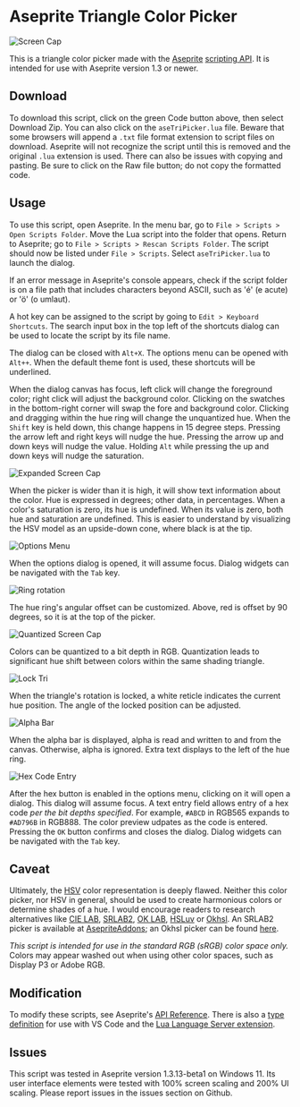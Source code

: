 # Aseprite Triangle Color Picker

![Screen Cap](screenCap0.png)

This is a triangle color picker made with the [Aseprite](https://www.aseprite.org/) [scripting API](https://www.aseprite.org/docs/scripting/). It is intended for use with Aseprite version 1.3 or newer.

## Download

To download this script, click on the green Code button above, then select Download Zip. You can also click on the `aseTriPicker.lua` file. Beware that some browsers will append a `.txt` file format extension to script files on download. Aseprite will not recognize the script until this is removed and the original `.lua` extension is used. There can also be issues with copying and pasting. Be sure to click on the Raw file button; do not copy the formatted code.

## Usage

To use this script, open Aseprite. In the menu bar, go to `File > Scripts > Open Scripts Folder`. Move the Lua script into the folder that opens. Return to Aseprite; go to `File > Scripts > Rescan Scripts Folder`. The script should now be listed under `File > Scripts`. Select `aseTriPicker.lua` to launch the dialog.

If an error message in Aseprite's console appears, check if the script folder is on a file path that includes characters beyond ASCII, such as 'é' (e acute) or 'ö' (o umlaut).

A hot key can be assigned to the script by going to `Edit > Keyboard Shortcuts`. The search input box in the top left of the shortcuts dialog can be used to locate the script by its file name.

The dialog can be closed with `Alt+X`. The options menu can be opened with `Alt++`. When the default theme font is used, these shortcuts will be underlined.

When the dialog canvas has focus, left click will change the foreground color; right click will adjust the background color. Clicking on the swatches in the bottom-right corner will swap the fore and background color. Clicking and dragging within the hue ring will change the unquantized hue. When the `Shift` key is held down, this change happens in 15 degree steps. Pressing the arrow left and right keys will nudge the hue. Pressing the arrow up and down keys will nudge the value. Holding `Alt` while pressing the up and down keys will nudge the saturation.

![Expanded Screen Cap](screenCap1.png)

When the picker is wider than it is high, it will show text information about the color. Hue is expressed in degrees; other data, in percentages. When a color's saturation is zero, its hue is undefined. When its value is zero, both hue and saturation are undefined. This is easier to understand by visualizing the HSV model as an upside-down cone, where black is at the tip.

![Options Menu](screenCap5.png)

When the options dialog is opened, it will assume focus. Dialog widgets can be navigated with the `Tab` key.

![Ring rotation](screenCap7.png)

The hue ring's angular offset can be customized. Above, red is offset by 90 degrees, so it is at the top of the picker.

![Quantized Screen Cap](screenCap2.png)

Colors can be quantized to a bit depth in RGB. Quantization leads to significant hue shift between colors within the same shading triangle.

![Lock Tri](screenCap3.png)

When the triangle's rotation is locked, a white reticle indicates the current hue position. The angle of the locked position can be adjusted.

![Alpha Bar](screenCap4.png)

When the alpha bar is displayed, alpha is read and written to and from the canvas. Otherwise, alpha is ignored. Extra text displays to the left of the hue ring. 

![Hex Code Entry](screenCap6.png)

After the hex button is enabled in the options menu, clicking on it will open a dialog. This dialog will assume focus. A text entry field allows entry of a hex code *per the bit depths specified*. For example, `#ABCD` in RGB565 expands to `#AD796B` in RGB888. The color preview udpates as the code is entered. Pressing the `OK` button confirms and closes the dialog. Dialog widgets can be navigated with the `Tab` key.

## Caveat

Ultimately, the [HSV](https://en.wikipedia.org/wiki/HSL_and_HSV#Disadvantages) color representation is deeply flawed. Neither this color picker, nor HSV in general, should be used to create harmonious colors or determine shades of a hue. I would encourage readers to research alternatives like [CIE LAB](https://en.wikipedia.org/wiki/CIELAB_color_space), [SRLAB2](https://www.magnetkern.de/srlab2.html), [OK LAB](https://bottosson.github.io/posts/oklab/), [HSLuv](https://www.hsluv.org/) or [Okhsl](https://bottosson.github.io/posts/colorpicker/). An SRLAB2 picker is available at [AsepriteAddons](https://github.com/behreajj/AsepriteAddons); an Okhsl picker can be found [here](https://github.com/behreajj/asepriteokhsl).

*This script is intended for use in the standard RGB (sRGB) color space only.* Colors may appear washed out when using other color spaces, such as Display P3 or Adobe RGB.

## Modification

To modify these scripts, see Aseprite's [API Reference](https://github.com/aseprite/api). There is also a [type definition](https://github.com/behreajj/aseprite-type-definition) for use with VS Code and the [Lua Language Server extension](https://github.com/LuaLS/lua-language-server).

## Issues

This script was tested in Aseprite version 1.3.13-beta1 on Windows 11. Its user interface elements were tested with 100% screen scaling and 200% UI scaling. Please report issues in the issues section on Github.